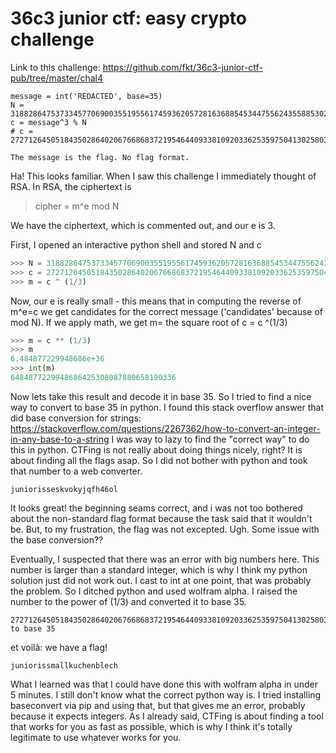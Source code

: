 # 36c3 junior ctf: easy crypto challenge

Link to this challenge:
<https://github.com/fkt/36c3-junior-ctf-pub/tree/master/chal4>

```
message = int('REDACTED', base=35)
N = 31882864753733457706900355195561745936205728163688545344755624355885302677527509480805991969514641856022311950710014654686332759895303124949904557581766107448945073828773339824936328117599459705430379854436444155104737774883908742430619368768337640156577480749932446289330171110268995901030116001751822218657
c = message^3 % N
# c = 272712645051843502864020676686837219546440933810920336253597504130258033336636323130656292878088405243095416128

The message is the flag. No flag format.
```

Ha! This looks familiar. When I saw this challenge I immediately thought of RSA. In RSA, the ciphertext is 

>cipher = m^e mod N

We have the ciphertext, which is commented out, and our e is 3. 

First, I opened an interactive python shell and stored N  and c 
```python
>>> N = 31882864753733457706900355195561745936205728163688545344755624355885302677527509480805991969514641856022311950710014654686332759895303124949904557581766107448945073828773339824936328117599459705430379854436444155104737774883908742430619368768337640156577480749932446289330171110268995901030116001751822218657
>>> c = 272712645051843502864020676686837219546440933810920336253597504130258033336636323130656292878088405243095416128
>>> m = c ^ (1/3)
```


Now, our e is really small - this means that in computing the reverse of m^e=c we get candidates for the correct message ('candidates' because of mod N). If we apply math, we get m= the square root of c = c ^(1/3)

```python
>>> m = c ** (1/3)
>>> m 
6.484877229948686e+36
>>> int(m)
6484877229948686425308087880658190336
```

Now lets take this result and decode it in base 35. So I tried to find a nice way to convert to base 35 in python. I found this stack overflow answer that did base conversion for strings: 
<https://stackoverflow.com/questions/2267362/how-to-convert-an-integer-in-any-base-to-a-string>
I was way to lazy to find the "correct way" to do this in python. CTFing is not really about doing things nicely, right? It is about finding all the flags asap. So I did not bother with python and took that number to a web converter. 

```
juniorisseskvokyjqfh46ol
```

It looks great! the beginning seams correct, and i was not too bothered about the non-standard flag format because the task said that it wouldn't be. But, to my frustration, the flag was not excepted. Ugh. Some issue with the base conversion??


Eventually, I suspected that there was an error with big numbers here.
This number is larger than a standard integer, which is why I think my python solution just did not work out. I cast to int at one point, that was probably the problem. So I ditched python and used wolfram alpha. I raised the number to the power of (1/3) and converted it to base 35.
```
272712645051843502864020676686837219546440933810920336253597504130258033336636323130656292878088405243095416128^(1/3) to base 35
```
et voilà: we have a flag!
```
juniorissmallkuchenblech
```
What I learned was that I could have done this with wolfram alpha in under 5 minutes. I still don't know what the correct python way is. I tried installing baseconvert via pip and using that, but that gives me an error, probably because it expects integers.
As I already said, CTFing is about finding a tool that works for you as fast as possible, which is why I think it's totally legitimate to use whatever works for you. 
